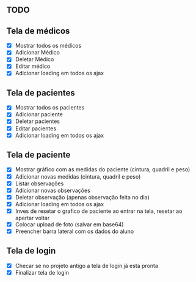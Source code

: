 ## TODO

## Tela de médicos
- [x] Mostrar todos os médicos
- [x] Adicionar Médico
- [x] Deletar Médico
- [x] Editar médico
- [x] Adicionar loading em todos os ajax

## Tela de pacientes
- [x] Mostrar todos os pacientes
- [x] Adicionar paciente
- [x] Deletar pacientes
- [x] Editar pacientes
- [x] Adicionar loading em todos os ajax

## Tela de paciente
- [x] Mostrar gráfico com as medidas do paciente (cintura, quadril e peso)
- [x] Adicionar novas medidas (cintura, quadril e peso)
- [x] Listar observações
- [x] Adicionar novas observações
- [x] Deletar observação (apenas observação feita no dia)
- [x] Adicionar loading em todos os ajax
- [x] Inves de resetar o grafico de paciente ao entrar na tela, resetar ao apertar voltar
- [x] Colocar upload de foto (salvar em base64)
- [x] Preencher barra lateral com os dados do aluno

## Tela de login
- [x] Checar se no projeto antigo a tela de login já está pronta
- [x] Finalizar tela de login
